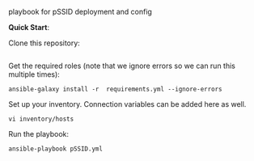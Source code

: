 playbook for pSSID deployment and config

**Quick Start**:

Clone this repository:

```
```

Get the required roles (note that we ignore errors so we can run this multiple times):

```
ansible-galaxy install -r  requirements.yml --ignore-errors
```

Set up your inventory.  Connection variables can be added here as well.

```
vi inventory/hosts
```

Run the playbook:

```
ansible-playbook pSSID.yml
```
